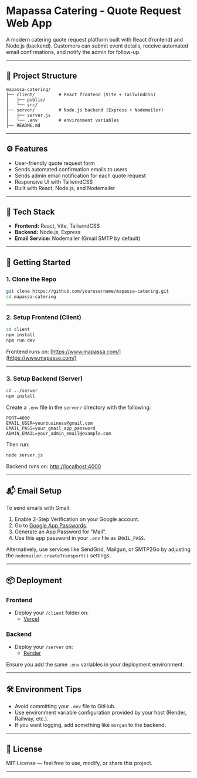 # Mapassa Catering - Quote Request Web App

A modern catering quote request platform built with React (frontend) and Node.js (backend). Customers can submit event details, receive automated email confirmations, and notify the admin for follow-up.

---

## 📁 Project Structure

```
mapassa-catering/
├── client/         # React frontend (Vite + TailwindCSS)
│   ├── public/
│   └── src/
├── server/         # Node.js backend (Express + Nodemailer)
│   ├── server.js
│   └── .env        # environment variables
├── README.md
```

---

## ⚙️ Features

- User-friendly quote request form
- Sends automated confirmation emails to users
- Sends admin email notification for each quote request
- Responsive UI with TailwindCSS
- Built with React, Node.js, and Nodemailer

---

## 🧩 Tech Stack

- **Frontend:** React, Vite, TailwindCSS
- **Backend:** Node.js, Express
- **Email Service:** Nodemailer (Gmail SMTP by default)

---

## 🚀 Getting Started

### 1. Clone the Repo

```bash
git clone https://github.com/yourusername/mapassa-catering.git
cd mapassa-catering
```

---

### 2. Setup Frontend (Client)

```bash
cd client
npm install
npm run dev
```

Frontend runs on: [https://www.mapassa.com/](https://www.mapassa.com/)

---

### 3. Setup Backend (Server)

```bash
cd ../server
npm install
```

Create a `.env` file in the `server/` directory with the following:

```env
PORT=4000
EMAIL_USER=yourbusiness@gmail.com
EMAIL_PASS=your_gmail_app_password
ADMIN_EMAIL=your_admin_email@example.com
```

Then run:

```bash
node server.js
```

Backend runs on: [http://localhost:4000](http://localhost:4000)

---

## 📬 Email Setup

To send emails with Gmail:
1. Enable 2-Step Verification on your Google account.
2. Go to [Google App Passwords](https://myaccount.google.com/apppasswords).
3. Generate an App Password for "Mail".
4. Use this app password in your `.env` file as `EMAIL_PASS`.

Alternatively, use services like SendGrid, Mailgun, or SMTP2Go by adjusting the `nodemailer.createTransport()` settings.

---

## 📦 Deployment

### Frontend

- Deploy your `/client` folder on:
  - [Vercel](https://vercel.com)

### Backend

- Deploy your `/server` on:
  - [Render](https://render.com)

Ensure you add the same `.env` variables in your deployment environment.

---

## 🛠 Environment Tips

- Avoid committing your `.env` file to GitHub.
- Use environment variable configuration provided by your host (Render, Railway, etc.).
- If you want logging, add something like `morgan` to the backend.

---

## 📄 License

MIT License — feel free to use, modify, or share this project.

---